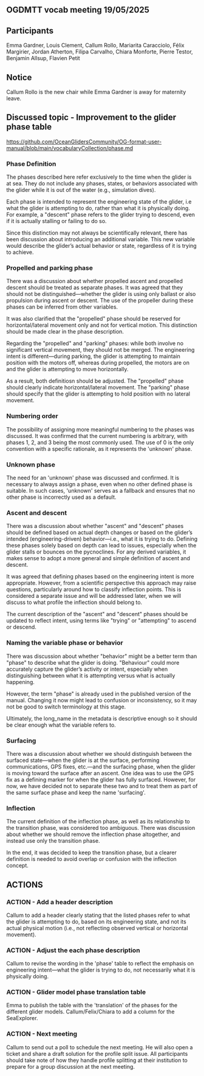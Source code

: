  ## OGDMTT vocab meeting 19/05/2025

## Participants 
Emma Gardner, Louis Clement, Callum Rollo, Mariarita Caracciolo, Félix Margirier, Jordan Atherton, Filipa Carvalho, Chiara Monforte, Pierre Testor, Benjamin Allsup, Flavien Petit

## Notice
Callum Rollo is the new chair while Emma Gardner is away for maternity leave. 

## Discussed topic - Improvement to the glider phase table
https://github.com/OceanGlidersCommunity/OG-format-user-manual/blob/main/vocabularyCollection/phase.md

### Phase Definition

The phases described here refer exclusively to the time when the glider is at sea. They do not include any phases, states, or behaviors associated with the glider while it is out of the water (e.g., simulation dives).

Each phase is intended to represent the engineering state of the glider, i.e what the glider is attempting to do, rather than what it is physically doing. 
For example, a "descent" phase refers to the glider trying to descend, even if it is actually stalling or failing to do so.

Since this distinction may not always be scientifically relevant, there has been discussion about introducing an additional variable. This new variable would describe the glider’s actual behavior or state, regardless of it is trying to achieve.

### Propelled and parking phase

There was a discussion about whether propelled ascent and propelled descent should be treated as separate phases. 
It was agreed that they should not be distinguished—whether the glider is using only ballast or also propulsion during ascent or descent. The use of the propeller during these phases can be inferred from other variables.

It was also clarified that the "propelled" phase should be reserved for horizontal/lateral movement only and not for vertical motion. This distinction should be made clear in the phase description.

Regarding the "propelled" and "parking" phases: while both involve no significant vertical movement, they should not be merged. 
The engineering intent is different—during parking, the glider is attempting to maintain position with the motors off, whereas during propelled, the motors are on and the glider is attempting to move horizontally.

As a result, both definitiosn should be adjusted. The "propelled" phase should clearly indicate horizontal/lateral movement. The "parking" phase should specify that the glider is attempting to hold position with no lateral movement.

### Numbering order

The possibility of assigning more meaningful numbering to the phases was discussed. It was confirmed that the current numbering is arbitrary, with phases 1, 2, and 3 being the most commonly used. 
The use of 0 is the only convention with a specific rationale, as it represents the 'unknown' phase.

### Unknown phase

The need for an 'unknown' phase was discussed and confirmed. It is necessary to always assign a phase, even when no other defined phase is suitable. 
In such cases, 'unknown' serves as a fallback and ensures that no other phase is incorrectly used as a default.

### Ascent and descent

There was a discussion about whether "ascent" and "descent" phases should be defined based on actual depth changes or based on the glider’s intended (engineering-driven) behavior—i.e., what it is trying to do. 
Defining these phases solely based on depth can lead to issues, especially when the glider stalls or bounces on the pycnoclines. For any derived variables, it makes sense to adopt a more general and simple definition of ascent and descent.

It was agreed that defining phases based on the engineering intent is more appropriate. However, from a scientific perspective this approach may raise questions, particularly around how to classify inflection points. 
This is considered a separate issue and will be addressed later, when we will discuss to what profile the inflection should belong to.

 The current description of the "ascent" and "descent" phases should be updated to reflect intent, using terms like "trying" or "attempting" to ascend or descend.

### Naming the variable phase or behavior

There was discussion about whether "behavior" might be a better term than "phase" to describe what the glider is doing. 
"Behaviour" could more accurately capture the glider’s activity or intent, especially when distinguishing between what it is attempting versus what is actually happening.

However, the term "phase" is already used in the published version of the manual. Changing it now might lead to confusion or inconsistency, so it may not be good to switch terminology at this stage.

Ultimately, the long_name in the metadata is descriptive enough so it should be clear enough what the variable refers to.

### Surfacing

There was a discussion about whether we should distinguish between the surfaced state—when the glider is at the surface, performing communications, GPS fixes, etc.—and the surfacing phase, when the glider is moving toward the surface after an ascent. 
One idea was to use the GPS fix as a defining marker for when the glider has fully surfaced. However, for now, we have decided not to separate these two and to treat them as part of the same surface phase and keep the name 'surfacing'.

### Inflection

The current definition of the inflection phase, as well as its relationship to the transition phase, was considered too ambiguous. 
There was discussion about whether we should remove the inflection phase altogether, and instead use only the transition phase. 

In the end, it was decided to keep the transition phase, but a clearer definition is needed to avoid overlap or confusion with the inflection concept.

## ACTIONS

### ACTION - Add a header description
Callum to add a header clearly stating that the listed phases refer to what the glider is attempting to do, based on its engineering state, and not its actual physical motion (i.e., not reflecting observed vertical or horizontal movement).

### ACTION - Adjust the each phase description 
Callum to revise the wording in the 'phase' table to reflect the emphasis on engineering intent—what the glider is trying to do, not necessarily what it is physically doing.

### ACTION - Glider model phase translation table
Emma to publish the table with the 'translation' of the phases for the different glider models. Callum/Felix/Chiara to add a column for the SeaExplorer.

### ACTION - Next meeting
Callum to send out a poll to schedule the next meeting. He will also open a ticket and share a draft solution for the profile split issue.
All participants should take note of how they handle profile splitting at their institution to prepare for a group discussion at the next meeting. 
